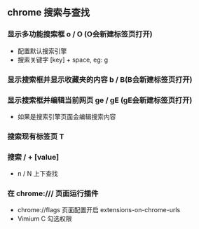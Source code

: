 ## chrome 搜索与查找

### 显示多功能搜索框 o / O (O会新建标签页打开)
- 配置默认搜索引擎
- 搜索关键字 [key] + space, eg: g 

### 显示搜索框并显示收藏夹的内容 b / B(B会新建标签页打开)

### 显示搜索框并编辑当前网页 ge / gE (gE会新建标签页打开)
- 如果是搜索引擎页面会编辑搜索内容

### 搜索现有标签页 T

### 搜索 / + [value]
- n / N 上下查找

### 在 chrome:/// 页面运行插件
- chrome://flags 页面配置开启 extensions-on-chrome-urls
- Vimium C 勾选权限
